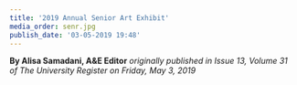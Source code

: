 ```yaml
---
title: '2019 Annual Senior Art Exhibit'
media_order: senr.jpg
publish_date: '03-05-2019 19:48'
---
```


**By Alisa Samadani, A&E Editor** _originally published in Issue 13, Volume 31 of The University Register on Friday, May 3, 2019_